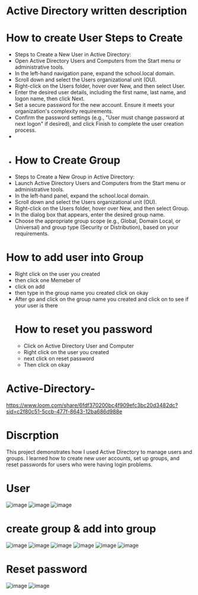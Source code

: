 # Active Directory written description 
# How to create User Steps to Create 
* Steps to Create a New User in Active Directory:
* Open Active Directory Users and Computers from the Start menu or administrative tools.
* In the left-hand navigation pane, expand the school.local domain.
* Scroll down and select the Users organizational unit (OU).
* Right-click on the Users folder, hover over New, and then select User.
* Enter the desired user details, including the first name, last name, and logon name, then click Next.
* Set a secure password for the new account. Ensure it meets your organization's complexity requirements.
* Confirm the password settings (e.g., "User must change password at next logon" if desired), and click Finish to complete the user creation process.
*
* # How to Create Group 
* Steps to Create a New Group in Active Directory:
* Launch Active Directory Users and Computers from the Start menu or administrative tools.
* In the left-hand panel, expand the school.local domain.
* Scroll down and select the Users organizational unit (OU).
* Right-click on the Users folder, hover over New, and then select Group.
* In the dialog box that appears, enter the desired group name.
* Choose the appropriate group scope (e.g., Global, Domain Local, or Universal) and group type (Security or Distribution), based on your requirements.

# How to add user into Group 
* Right click on the user you created
* then click one Memeber of
* click on add
* then type in the group name you created click on okay
* After go and click on the group name you created and click on to see if your user is there
  # How to reset you password
  * Click on Active Directory User and Computer
  * Right click on the user you created
  * next click on reset password 
  * Then click on okay 

# Active-Directory-
https://www.loom.com/share/6fdf370200bc4f909efc3bc20d3482dc?sid=c2f80c51-5ccb-477f-8643-12ba686d988e
# Discrption 
This project demonstrates how I used Active Directory to manage users and groups. I learned how to create new user accounts, set up groups, and reset passwords for users who were having login problems.
# User 
![image](https://github.com/user-attachments/assets/20f72b5d-24d5-41fd-91a1-c9ea10d41bc4)
![image](https://github.com/user-attachments/assets/4ba99155-fa12-44d9-b1ec-24385d71ee1a)
![image](https://github.com/user-attachments/assets/a2feb240-4097-4d98-89e9-07441dbfc613)
# create group & add into group 
![image](https://github.com/user-attachments/assets/9cd24080-ebd3-4136-9a38-398f05aa9238)
![image](https://github.com/user-attachments/assets/cc9db7ee-da79-4ca3-8bcd-eb3a75f3d933)
![image](https://github.com/user-attachments/assets/82b6cdca-5789-4fd6-ae13-8800a2d89b25)
![image](https://github.com/user-attachments/assets/88759dc3-971e-4381-9dd2-3142c560360b)
![image](https://github.com/user-attachments/assets/e55a2fd1-d56b-44b3-a9b7-ff865860b2e8)
![image](https://github.com/user-attachments/assets/655f0454-5ca1-4949-b33f-64e82de9c64d)
# Reset password 
![image](https://github.com/user-attachments/assets/0c7f6f45-f1d0-4931-b807-c67d3c053227)
![image](https://github.com/user-attachments/assets/915ffa26-439b-4b53-b213-734e41b6269a)
